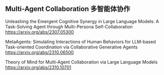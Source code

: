 ##  Multi-Agent Collaboration 多智能体协作

Unleashing the Emergent Cognitive Synergy in Large Language Models: A Task-Solving Agent through Multi-Persona Self-Collaboration
https://arxiv.org/abs/2307.05300

MetaAgents: Simulating Interactions of Human Behaviors for LLM-based Task-oriented Coordination via Collaborative Generative Agents
https://arxiv.org/abs/2310.06500

Theory of Mind for Multi-Agent Collaboration via Large Language Models
https://arxiv.org/abs/2310.10701
